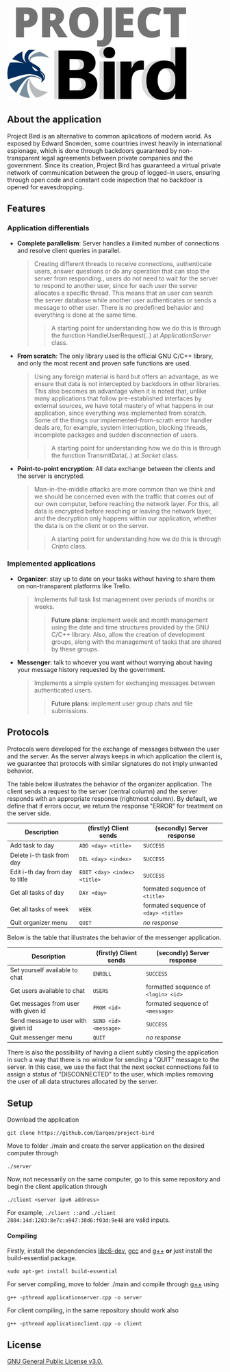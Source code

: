 
![Test Image 6](images/logo.jpg)

## About the application

Project Bird is an alternative to common aplications of modern world. As exposed by Edward Snowden, some countries invest heavily in international espionage, which is done through backdoors guaranteed by non-transparent legal agreements between private companies and the government. Since its creation, Project Bird has guaranteed a virtual private network of communication between the group of logged-in users, ensuring through open code and constant code inspection that no backdoor is opened for eavesdropping.

## Features

### Application differentials

- **Complete parallelism**: Server handles a ilimited number of connections and resolve client queries in parallel.
    > Creating different threads to receive connections, authenticate users, answer questions or do any operation that can stop the server from responding., users do not need to wait for the server to respond to another user, since for each user the server allocates a specific thread. This means that an user can search the server database while another user authenticates or sends a message to other user. There is no predefined behavior and everything is done at the same time.
    >> A starting point for understanding how we do this is through the function HandleUserRequest(..) at *ApplicationServer* class.

- **From scratch**: The only library used is the official GNU C/C++ library, and only the most recent and proven safe functions are used. 
    > Using any foreign material is hard but offers an advantage, as we ensure that data is not intercepted by backdoors in other libraries. This also becomes an advantage when it is noted that, unlike many applications that follow pre-established interfaces by external sources, we have total mastery of what happens in our application, since everything was implemented from scratch. Some of the things our implemented-from-scrath error handler deals are, for example, system interruption, blocking threads, incomplete packages and sudden disconnection of users.
    >> A starting point for understanding how we do this is through the function TransmitData(..) at *Socket* class.

- **Point-to-point encryption**: All data exchange between the clients and the server is encrypted.
    > Man-in-the-middle attacks are more common than we think and we should be concerned even with the traffic that comes out of our own computer, before reaching the network layer. For this, all data is encrypted before reaching or leaving the network layer, and the decryption only happens within our application, whether the data is on the client or on the server.
    >> A starting point for understanding how we do this is through *Cripto* class.

### Implemented applications

- **Organizer**: stay up to date on your tasks without having to share them on non-transparent platforms like Trello.
    > Implements full task list management over periods of months or weeks. 
    >> **Future plans**: implement week and month management using the date and time structures provided by the GNU C/C++ library. Also, allow the creation of development groups, along with the management of tasks that are shared by these groups.
    
- **Messenger**: talk to whoever you want without worrying about having your message history requested by the government.
    > Implements a simple system for exchanging messages between authenticated users.
    >> **Future plans**: implement user group chats and file submissions.

## Protocols

Protocols were developed for the exchange of messages between the user and the server. As the server always keeps in which application the client is, we guarantee that protocols with similar signatures do not imply unwanted behavior.

The table below illustrates the behavior of the organizer application. The client sends a request to the server (central column) and the server responds with an appropriate response (rightmost column). By default, we define that if errors occur, we return the response "ERROR" for treatment on the server side.

| Description | (firstly) Client sends | (secondly) Server response |
| --- | --- | --- | 
| Add task to day | `ADD <day> <title>` | `SUCCESS` | 
| Delete i-th task from day | `DEL <day> <index>` | `SUCCESS` | 
| Edit i-th day from day to title | `EDIT <day> <index> <title>` | `SUCCESS` | 
| Get all tasks of day | `DAY <day>` | formated sequence of `<title>` | 
| Get all tasks of week | `WEEK` | formated sequence of `<day> <title>` | 
| Quit organizer menu | `QUIT` | *no response* | 

Below is the table that illustrates the behavior of the messenger application.

| Description | (firstly) Client sends | (secondly) Server response |
| --- | --- | --- | 
| Set yourself available to chat |  `ENROLL` | `SUCCESS` | 
| Get users available to chat | `USERS` | formatted sequence of `<login> <id>` | 
| Get messages from user with given id | `FROM <id>` | formated sequence of `<message>` | 
| Send message to user with given id | `SEND <id> <message>` | `SUCCESS` | 
| Quit messenger menu | `QUIT` | *no response* | 

There is also the possibility of having a client subtly closing the application in such a way that there is no window for sending a "QUIT" message to the server. In this case, we use the fact that the next socket connections fail to assign a status of "DISCONNECTED" to the user, which implies removing the user of all data structures allocated by the server.
 
## Setup

Download the application

    git clone https://github.com/Earqee/project-bird

Move to folder ./main and create the server application on the desired computer through

    ./server

Now, not necessarily on the same computer, go to this same repository and begin the client application through

    ./client <server ipv6 address>

For example, `./client ::`and `./client 2804:14d:1283:8e7c:a947:38d6:f03d:9e48` are valid inputs.

#### Compiling

Firstly, install the dependencies [libc6-dev](https://packages.debian.org/search?keywords=libc6-dev), [gcc](https://packages.debian.org/search?keywords=gcc) and [g++](https://packages.debian.org/search?keywords=g%2B%2B) **or** just install the build-essential package.

    sudo apt-get install build-essential 

For server compiling, move to folder ./main and compile through [g++](https://packages.debian.org/search?keywords=g%2B%2B) using

    g++ -pthread applicationserver.cpp -o server

For client compiling, in the same repository should work also

    g++ -pthread applicationclient.cpp -o client
    
## License

[GNU General Public License v3.0.](https://github.com/Earqee/project-bird/blob/master/LICENSE)

